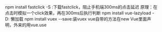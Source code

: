 npm install fastclick -S :下载fastclick，阻止手机端300ms的点击延迟
原理：在点击时模拟一个click效果，再在300ms后执行判断
npm install vue-lazyload -D: 懒加载
npm install vuex --save:装vuex
vue自带的方法在new Vue里面声明，外来的用vue.use



